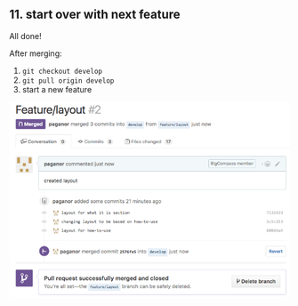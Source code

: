 ## 11. start over with next feature

All done!

After merging:
1. `git checkout develop`
2. `git pull origin develop`
3. start a new feature

![request merged](/resources/images/request-merged.png "request merged")
